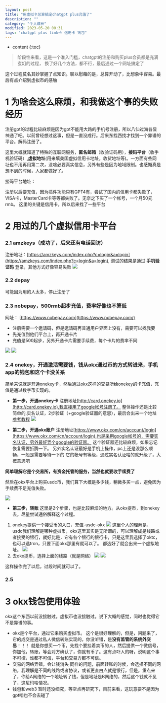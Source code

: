 ```yaml
---
layout: post
title: "用虚拟卡总算搞定chatgpt plus充值了"
description: ""
category: "个人成长"
modified: 2023-05-20 00:31
tags: "chatgpt plus link卡 信用卡 钱包"
---
```

* content
{:toc}

> 阶段性来看，这是一个准入门槛，chatgpt的注册和购买plus会员都是充满玄幻的过程，
换了好几个方法，都不行，最后通过一个网址搞定了

这个过程莫名其妙掌握了点知识。聊以慰藉的是，总算开动了，比想象中容易。最后有点介绍到虚拟币的感触
<!-- more -->
# 1 为啥会这么麻烦，和我做这个事的失败经历
注册gpt的过程比较麻烦是因为gpt不能用大路的手机号注册，所以八仙过海各显神通了吧。以前曾经想过这事，但是一直没成行。后来东找西找才找到一个靠谱的平台。解码注册了。

这里大概就知道了特殊的互联网服务，**匿名邮箱**（收验证码用），**接码平台**（收手机验证码）,**虚拟地址**(用来填美国虚拟信用卡地址，收货地址等)。一方面有些网址也不用再用第二次，没啥必要真实信息，另外有些是因为地域限制。也感慨真是想不到的时候，人家都做好了。

接码平台地址：

注册以后要充值，因为插件功能只有GPT4有，尝试了国内的信用卡都失败了，VISA卡，MasterCard卡等等都失败了。无奈之下买了一个帐号，一个月50元rmb。
这里的关键是信用卡，所以后来找了一些平台

# 2 用过的几个虚拟信用卡平台

### 2.1 amzkeys（成功了，后来还有电话回访）

注册地址：[https://amzkeys.com/index.php?c=login&a=login](https://amzkeys.com/index.php?c=login&a=login), 测试的结果是通过 **手机验证码** 登录，其他方式好像容易失败
![](../../images/2023-06-24-01-33-31.png)



### 2.2 depay

可能因为用的人太多，停止注册了

### 2.3 nobepay，500rmb起步充值，费率好像也不算低

网址： [https://www.nobepay.com](https://www.nobepay.com/)

* 注册需要一个邀请码，但是邀请码再普通用户界面上没有，需要可以找我要
* 先充值到他们平台上，再开通卡片
* 充值是500起步，另外开通卡片需要手续费，每个卡片的费率不同

![](../../images/2023-06-24-01-38-54.png)
![](../../images/2023-06-24-01-39-58.png)

### 2.4 onekey，开通激活需要钱，钱从okx通过币的方式转进来，手机app的钱包和这个卡没关系
简单来说就是开通onekey卡，然后通过okx这样的交易所给onekey的卡充值，充值是通过数字币实现的。

*  **第一步，开通onekey卡**
注册地址[http://card.onekey.io](http://card.onekey.io),我直接用了google帐号注册了。
整体操作还是比较简单的,实名认证，2步验证（+google验证器的意思），最后会出来一个地址
[参考教程](https://mirror.xyz/0xC17eE5992691f6ef3ce23F7bD84115d02ec874e3/UObD1KfMuXaCAt9K_Gu3tM8om63QJqxcKOf3VfWEm54)
![](../../images/2023-06-25-20-29-30.png)


* **第二步，开通okx账户**
注册地址[https://www.okx.com/cn/account/login](https://www.okx.com/cn/account/login),也是采用google帐号的，需要实名认证，另外最好弄个google的验证器。
这个验证器还比较麻烦，如果忘记恢复需要折腾一下。
另外实名认证最好是手机上操作，pc上还是没那么顺畅，一般是需要等待一下的
它的帐号有等级，通过实名认证啥的就升级了，大概意思吧

**简单理解它是个交易所，有资金托管的服务，当然也就要收手续费了**

然后在okx平台上购买usdc币，我们算下大概是多少钱，稍微多买一点，避免因为手续费不足充值失败。

![](../../images/2023-06-25-20-37-12.png)

* **第三步，转账**
这里是2个步骤，也是比较麻烦的地方。从okx提币，到onekey去。尽量尝试通俗解释这个过程。
1. onekey提供一个接受币的入口，充值-usdc-okx
![](../../images/2023-06-25-20-44-24.png)
这里个人的理解是，usdc我们理解是哪种虚拟币，okx这里其实是无所谓的，可以理解成是线路或者接受的银行，就好比是，它有各个银行的银行卡，只是这里我选择了oktc，也可以选tron，只要下面okx那里有就可以了。
都选好了就会出来一个虚拟地址。
![](../../images/2023-06-25-20-47-59.png)
2. 去okx提币，选择上面的线路（就是网络）
![](../../images/2023-06-25-20-49-00.png)
![](../../images/2023-06-25-20-49-34.png)

这样操作完了以后，过段时间就可以了。


### 2.5

# 3 okx钱包使用体验
okx这个东西以前没接触过，虚拟币也没接触过。说下大概的感觉，同时也觉得它不是靠谱的事。
* okx是个平台，通过它来购买虚拟币。
这个是很好理解的，但是，问题来了，它的成交是通过私人微信转账实现的，你没听错，是**没有监管的系统外交易**！！！
就是你想买一个币，先找个要挂着卖币的人，然后提供一个微信号，你加他，转账，等会对方确认了，你就有币了。这有点吓人的呀，说明这个事不可控，谁都不可信，平台和交易方都不可信。
* 交易的网络弄错，会让钱消失
同样的问题，前面转账的时候，会选择不同的网络，我理解是不同的线路或者协议，或者更直白点就是银行，但是，重点来了，你给A网络的一个地址转了钱，但是地址是B网络的，然后这个钱就不见了，这尼玛啥情况。
* 钱包和web3
暂时还没细究，等空点再研究下，目前来看，这玩意要不是因为gpt咱也不会去碰了


